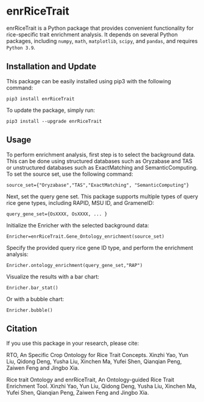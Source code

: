 # enrRiceTrait

enrRiceTrait is a Python package that provides convenient functionality for rice-specific trait enrichment analysis. It depends on several Python packages, including `numpy`, `math`, `matplotlib`, `scipy`, and `pandas`, and requires `Python 3.9`.

## Installation and Update

This package can be easily installed using pip3 with the following command:

    pip3 install enrRiceTrait

To update the package, simply run:

    pip3 install --upgrade enrRiceTrait

## Usage

To perform enrichment analysis, first step is to select the background data. This can be done using structured databases such as Oryzabase and TAS or unstructured databases such as ExactMatching and SemanticComputing. To set the source set, use the following command:

    source_set={"Oryzabase","TAS","ExactMatching", "SemanticComputing"}

Next, set the query gene set. This package supports multiple types of query rice gene types, including RAPID, MSU ID, and GrameneID:

    query_gene_set={OsXXXX, OsXXXX, ... }

Initialize the Enricher with the selected background data:

    Enricher=enrRiceTrait.Gene_Ontology_enrichment(source_set)

 Specify the provided query rice gene ID type, and perform the enrichment analysis:

    Enricher.ontology_enrichment(query_gene_set,"RAP")

Visualize the results with a bar chart:

    Enricher.bar_stat()

Or with a bubble chart:

    Enricher.bubble()

## Citation

If you use this package in your research, please cite:

RTO, An Specific Crop Ontology for Rice Trait Concepts. Xinzhi Yao, Yun Liu, Qidong Deng, Yusha Liu, Xinchen Ma, Yufei Shen, Qianqian Peng, Zaiwen Feng and Jingbo Xia.

Rice trait Ontology and enrRiceTrait, An Ontology-guided Rice Trait Enrichment Tool. Xinzhi Yao, Yun Liu, Qidong Deng, Yusha Liu, Xinchen Ma, Yufei Shen, Qianqian Peng, Zaiwen Feng and Jingbo Xia.






